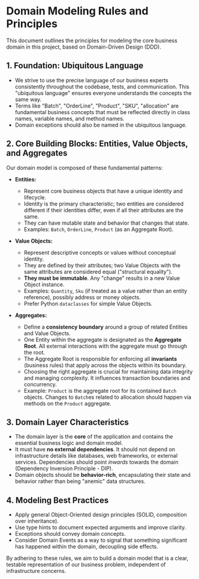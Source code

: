 # Domain Modeling Rules and Principles

This document outlines the principles for modeling the core business domain in this project, based on Domain-Driven Design (DDD).

## 1. Foundation: Ubiquitous Language

* We strive to use the precise language of our business experts consistently throughout the codebase, tests, and communication. This "ubiquitous language" ensures everyone understands the concepts the same way.
* Terms like "Batch", "OrderLine", "Product", "SKU", "allocation" are fundamental business concepts that must be reflected directly in class names, variable names, and method names.
* Domain exceptions should also be named in the ubiquitous language.

## 2. Core Building Blocks: Entities, Value Objects, and Aggregates

Our domain model is composed of these fundamental patterns:

* **Entities:**
  * Represent core business objects that have a unique identity and lifecycle.
  * Identity is the primary characteristic; two entities are considered different if their identities differ, even if all their attributes are the same.
  * They can have mutable state and behavior that changes that state.
  * Examples: `Batch`, `OrderLine`, `Product` (as an Aggregate Root).

* **Value Objects:**
  * Represent descriptive concepts or values without conceptual identity.
  * They are defined by their attributes; two Value Objects with the same attributes are considered equal ("structural equality").
  * **They must be immutable**. Any "change" results in a new Value Object instance.
  * Examples: `Quantity`, `Sku` (if treated as a value rather than an entity reference), possibly address or money objects.
  * Prefer Python `dataclasses` for simple Value Objects.

* **Aggregates:**
  * Define a **consistency boundary** around a group of related Entities and Value Objects.
  * One Entity within the aggregate is designated as the **Aggregate Root**. All external interactions with the aggregate must go through the root.
  * The Aggregate Root is responsible for enforcing all **invariants** (business rules) that apply across the objects within its boundary.
  * Choosing the right aggregate is crucial for maintaining data integrity and managing complexity. It influences transaction boundaries and concurrency.
  * Example: `Product` is the aggregate root for its contained `Batch` objects. Changes to `Batch`es related to allocation should happen via methods on the `Product` aggregate.

## 3. Domain Layer Characteristics

* The domain layer is the **core** of the application and contains the essential business logic and domain model.
* It must have **no external dependencies**. It should not depend on infrastructure details like databases, web frameworks, or external services. Dependencies should point *inwards* towards the domain (Dependency Inversion Principle - DIP).
* Domain objects should be **behavior-rich**, encapsulating their state and behavior rather than being "anemic" data structures.

## 4. Modeling Best Practices

* Apply general Object-Oriented design principles (SOLID, composition over inheritance).
* Use type hints to document expected arguments and improve clarity.
* Exceptions should convey domain concepts.
* Consider Domain Events as a way to signal that something significant has happened within the domain, decoupling side effects.

By adhering to these rules, we aim to build a domain model that is a clear, testable representation of our business problem, independent of infrastructure concerns.
